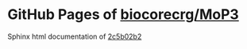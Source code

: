 GitHub Pages of [biocorecrg/MoP3](https://github.com/biocorecrg/MoP3.git)
===
Sphinx html documentation of [2c5b02b2](https://github.com/biocorecrg/MoP3/tree/2c5b02b2e0d6849016cc107fcaaa3a36043ea12f)
